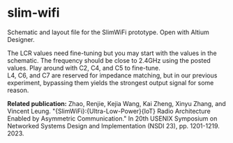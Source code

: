 # slim-wifi
Schematic and layout file for the SlimWiFi prototype. Open with Altium Designer. 

The LCR values need fine-tuning but you may start with the values in the schematic. The frequency should be close to 2.4GHz using the posted values. Play around with C2, C4, and C5 to fine-tune.  
L4, C6, and C7 are reserved for impedance matching, but in our previous experiment, bypassing them yields the strongest output signal for some reason.

**Related publication:**
Zhao, Renjie, Kejia Wang, Kai Zheng, Xinyu Zhang, and Vincent Leung. "{SlimWiFi}:{Ultra-Low-Power}{IoT} Radio Architecture Enabled by Asymmetric Communication." In 20th USENIX Symposium on Networked Systems Design and Implementation (NSDI 23), pp. 1201-1219. 2023.
